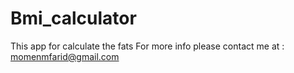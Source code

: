 # Bmi_calculator
 This app for calculate the fats
 For more info please contact me at : momenmfarid@gmail.com